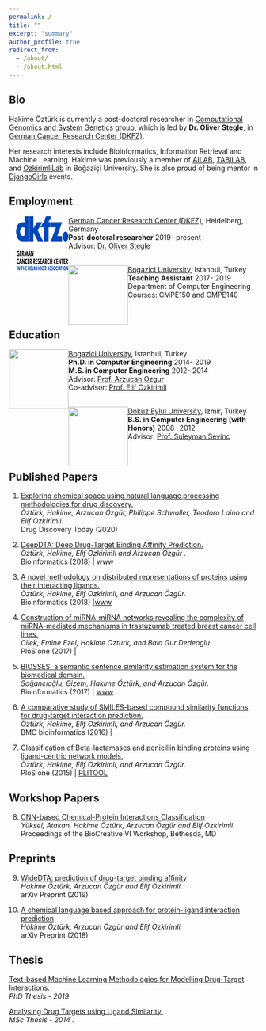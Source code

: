 ```yaml
---
permalink: /
title: ""
excerpt: "summary"
author_profile: true
redirect_from: 
  - /about/
  - /about.html
---
```


## Bio 
Hakime Öztürk is currently a post-doctoral researcher in [Computational Genomics and System Genetics group](https://www.dkfz.de/en/bioinformatik-genomik-systemgenetik/), which is led by **Dr. Oliver Stegle**, in 
[German Cancer Research Center (DKFZ)](https://www.dkfz.de/en/index.html).  

Her research interests include Bioinformatics, Information Retrieval and Machine Learning. 
Hakime was previously a member of [AILAB](http://ailab.cmpe.boun.edu.tr/), [TABILAB](http://tabilab.cmpe.boun.edu.tr/), and [OzkirimliLab](http://www.che.boun.edu.tr/che_faculty/elif/main/work/index.html) in Boğaziçi University. 
She is also proud of being mentor in [DjangoGirls](https://djangogirls.org/istanbul/) events.


## Employment



<img align="left" width="120" height="120" src="../images/dkfz.png">

   [German Cancer Research Center (DKFZ)](https://www.dkfz.de/en/index.html), Heidelberg, Germany <br/>
   **Post-doctoral researcher**    2019- present<br/>
   Advisor: [Dr. Oliver Stegle](https://www.dkfz.de/en/bioinformatik-genomik-systemgenetik/)<br/>
   <br/>

<img align="left" width="120" height="120" src="https://upload.wikimedia.org/wikipedia/en/7/76/Boğaziçi_University_logo.svg">

   [Bogazici University](http://boun.edu.tr/), Istanbul, Turkey<br/>
   **Teaching Assistant**    2017- 2019<br/>
   Department of Computer Engineering  
   Courses: CMPE150 and CMPE140

 <br/>




## Education



<img align="left" width="120" height="120" src="https://upload.wikimedia.org/wikipedia/en/7/76/Boğaziçi_University_logo.svg">

   [Bogazici University](http://boun.edu.tr/), Istanbul, Turkey<br/>
   **Ph.D. in Computer Engineering**    2014- 2019<br/>
   **M.S. in Computer Engineering**     2012- 2014<br/>
   Advisor: [Prof. Arzucan Ozgur](https://www.cmpe.boun.edu.tr/~ozgur/)<br/>
   Co-advisor: [Prof. Elif Ozkirimli](http://ozkirimli.che.boun.edu.tr/)
   <br/>
   <br/>

<img align="left" width="120" height="120" src="https://upload.wikimedia.org/wikipedia/tr/1/1e/Deu_logo.png">

   [Dokuz Eylul University](http://www.deu.edu.tr/), Izmir, Turkey<br/>
   **B.S. in Computer Engineering (with Honors)**    2008- 2012<br/>
   Advisor: [Prof. Suleyman Sevinc](http://kisi.deu.edu.tr/suleyman.sevinc/)

 <br/>


## Published Papers

1. 	[Exploring chemical space using natural language processing methodologies for drug discovery.](https://www.sciencedirect.com/science/article/pii/S1359644620300465)  <br>
	*Öztürk, Hakime, Arzucan Özgür, Philippe Schwaller, Teodoro Laino and Elif Ozkirimli.*<br> 
	Drug Discovery Today (2020) 

2.   [DeepDTA: Deep Drug-Target Binding Affinity Prediction.](https://academic.oup.com/bioinformatics/article/34/17/i821/5093245)  <br>
	*Öztürk, Hakime, Elif Ozkirimli and Arzucan Özgür .*<br> 
	Bioinformatics (2018) | [www](https://cmpe.boun.edu.tr/~hakime.ozturk/deepdta.html)

3.   [A novel methodology on distributed representations of proteins using their interacting ligands.](https://academic.oup.com/bioinformatics/article-abstract/34/13/i295/5045707)  <br>
	*Öztürk, Hakime, Elif Ozkirimli, and Arzucan Özgür.*<br> 
	 Bioinformatics (2018) |[www](https://cmpe.boun.edu.tr/~hakime.ozturk/smilesvec.html)

4.   [Construction of miRNA-miRNA networks revealing the complexity of miRNA-mediated mechanisms in trastuzumab treated breast cancer cell lines.](https://www.ncbi.nlm.nih.gov/pmc/articles/PMC5628841/) <br>
	*Cilek, Emine Ezel, Hakime Ozturk, and Bala Gur Dedeoglu*<br>
	 PloS one (2017) |<br>
	
5.   [BIOSSES: a semantic sentence similarity estimation system for the biomedical domain.](https://academic.oup.com/bioinformatics/article-abstract/33/14/i49/3953954) <br> 
	*Soğancıoğlu, Gizem, Hakime Öztürk, and Arzucan Özgür.*<br>
	 Bioinformatics (2017)  | [www](http://tabilab.cmpe.boun.edu.tr/BIOSSES/)
     
6.   [A comparative study of SMILES-based compound similarity functions for drug-target interaction prediction.](https://bmcbioinformatics.biomedcentral.com/articles/10.1186/s12859-016-0977-x)<br> 
	*Öztürk, Hakime, Elif Ozkirimli, and Arzucan Özgür.* <br>
	 BMC bioinformatics (2016)  | 
  
7.   [Classification of Beta-lactamases and penicillin binding proteins using ligand-centric network models.](https://www.ncbi.nlm.nih.gov/pmc/articles/PMC4331424/) <br> 
	*Öztürk, Hakime, Elif Ozkirimli, and Arzucan Özgür.* <br>
	PloS one (2015) |  [PLITOOL](http://tabilab.cmpe.boun.edu.tr:8080/PLITOOL/faces/index.xhtml)
	 

## Workshop Papers

8.   [CNN-based Chemical-Protein Interactions Classification](http://www.biocreative.org/media/store/files/2018/BC6_track5_11.pdf) <br>
	*Yüksel, Atakan,  Hakime Öztürk, Arzucan Özgür  and Elif Ozkirimli.*<br> 
	Proceedings of the BioCreative VI Workshop, Bethesda, MD <br>


## Preprints

9.   [WideDTA: prediction of drug-target binding affinity](https://arxiv.org/abs/1902.04166) <br>
	*Hakime Öztürk, Arzucan Özgür  and Elif Ozkirimli.*<br> 
	arXiv Preprint (2019)

10.   [A chemical language based approach for protein-ligand interaction prediction](https://arxiv.org/abs/1811.00761) <br>
	*Hakime Öztürk, Arzucan Özgür  and Elif Ozkirimli.*<br> 
	arXiv Preprint (2018)


## Thesis

   [Text-based Machine Learning Methodologies for Modelling Drug-Target Interactions.](https://www.cmpe.boun.edu.tr/~hakime.ozturk/articles/phdthesis.pdf) <br>
	*PhD Thesis - 2019*<br> 


   [Analysing Drug Targets using Ligand Similarity.](https://www.cmpe.boun.edu.tr/~hakime.ozturk/articles/msthesis.pdf) <br>
	*MSc Thesis - 2014 .*<br> 

